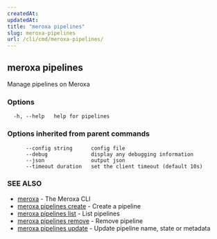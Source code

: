 ```yaml
---
createdAt: 
updatedAt: 
title: "meroxa pipelines"
slug: meroxa-pipelines
url: /cli/cmd/meroxa-pipelines/
---
```

## meroxa pipelines

Manage pipelines on Meroxa

### Options

```
  -h, --help   help for pipelines
```

### Options inherited from parent commands

```
      --config string      config file
      --debug              display any debugging information
      --json               output json
      --timeout duration   set the client timeout (default 10s)
```

### SEE ALSO

* [meroxa](/cli/cmd/meroxa/)	 - The Meroxa CLI
* [meroxa pipelines create](/cli/cmd/meroxa-pipelines-create/)	 - Create a pipeline
* [meroxa pipelines list](/cli/cmd/meroxa-pipelines-list/)	 - List pipelines
* [meroxa pipelines remove](/cli/cmd/meroxa-pipelines-remove/)	 - Remove pipeline
* [meroxa pipelines update](/cli/cmd/meroxa-pipelines-update/)	 - Update pipeline name, state or metadata

